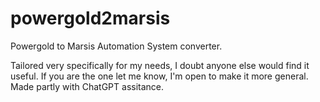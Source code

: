 # powergold2marsis
Powergold to Marsis Automation System converter.

Tailored very specifically for my needs, I doubt anyone else would find it useful. If you are the one let me know, I'm open to make it more general.
Made partly with ChatGPT assitance.


